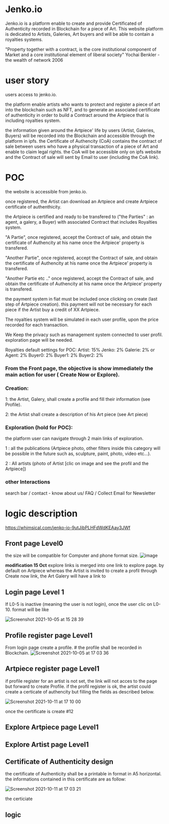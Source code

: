 # Jenko.io
Jenko.io is a platform enable to create and provide Certificated of Authenticity recorded in Blockchain for a piece of Art. This website platform is dedicated to Artists, Galeries, Art buyers and will be able to contain a royalties systems.

"Property together with a contract, is the core institutional component of Market and a core institutional element of liberal society" Yochai Benkler - the wealth of network 2006

# user story
users access to jenko.io.

the platform enable artists who wants to protect and register a piece of art into the blockchain such as NFT, and to generate an associated certificate of authenticity in order to build a Contract around the Artpiece that is including royalties system. 

the information given around the Artpiece' life by users (Artist, Galeries, Buyers) will be recorded into the Blockchain and accessible through the platform in ipfs. the Certificate of Authencity (CoA) contains the contract of sale between users who have a physical transaction of a piece of Art and enable to claim legal rights. the CoA will be accessible only on ipfs website and the Contract of sale will sent by Email to user (including the CoA link).

# POC

the website is accessible from jenko.io.

once registered, the Artist can download an Artpiece and create Artpiece certificate of authenthicity.

the Artpiece is certified and ready to be transfered to ("the Parties" : an agent, a galery, a Buyer) with associated Contract that includes Royalties system.

"A Partie", once registered, accept the Contract of sale, and obtain the certificate of Authencity at his name once the Artpiece' property is transfered.

"Another Partie", once registered, accept the Contract of sale, and obtain the certificate of Authencity at his name once the Artpiece' property is transfered.

"Another Partie etc .." once registered, accept the Contract of sale, and obtain the certificate of Authencity at his name once the Artpiece' property is transfered. 

the payment system in fiat must be included once clicking on create (last step of Artpiece creation). this payment will not be necessary for each piece if the Artist buy a credit of XX Artpiece. 

The royalties system will be simulated in each user profile, upon the price recorded for each transaction. 

We Keep the privacy such as management system connected to user profil. exploration page will be needed.

Royalties default settings for POC: 
Artist: 15%
Jenko: 2%
Galerie: 2%
or Agent: 2%
Buyer0: 2%
Buyer1: 2%
Buyer2: 2%


### From the Front page, the objective is show immediately the main action for user ( Create Now or Explore).
### Creation:
  1: the Artist, Galery, shall create a profile and fill their information (see Profile).
  
  2: the Artist shall create a description of his Art piece (see Art piece)

### Exploration (hold for POC):
the platform user can navigate through 2 main links of exploration.

1 : all the publications (Artpiece photo, other filters inside this category will be possible in the future such as, sculpture, paint, photo, video  etc...).

2 : All artists (photo of Artist [clic on image and see the profil and the Artpiece])

### other Interactions
search bar / contact - know about us/ FAQ / Collect Email for Newsletter

# logic description

 https://whimsical.com/jenko-io-9utJibPLHFdWdKEAay3JWf

## Front page Level0

the size will be compatible for Computer and phone format size. 
![image](https://user-images.githubusercontent.com/91942753/136030340-3df2f590-ee37-481b-b4fe-2f8e7abc6cdc.png)

**modification 15 Oct**
explore links is merged into one link to explore page. by default on Artpiece
whereas the Artist is invited to create a profil through Create now link, the Art Galery will have a link to 

## Login page Level 1
If L0-5 is inactive (meaning the user is not login), once the user clic on L0-10. format will be like 

![Screenshot 2021-10-05 at 15 28 39](https://user-images.githubusercontent.com/91942753/136032781-fbf6d18a-b2c2-4351-ae18-6ed523783936.png)


## Profile register page Level1
From login page create a profile. # the profile shall be recorded in Blockchain. 
![Screenshot 2021-10-05 at 17 03 36](https://user-images.githubusercontent.com/91942753/136049676-f3070b0d-5a2a-40ae-9659-bda8ac7a6b32.png)


## Artpiece register page Level1
if profile register for an artist is not set, the link will not acces to the page but forward to create Profile. if the profil register is ok, the artist could create a certicate of authencity but filling the fields as described below.

![Screenshot 2021-10-11 at 17 10 00](https://user-images.githubusercontent.com/91942753/136813977-16776acc-a7f8-45ce-9bd5-d3821d8fbf09.png)

once the certificate is create #12

## Explore Artpiece page Level1

## Explore Artist page Level1

## Certificate of Authenticity design 
the certificate of Authenticity shall be a printable in format in A5 horizontal. the informations contained in this certificate are as follow: 

![Screenshot 2021-10-11 at 17 03 21](https://user-images.githubusercontent.com/91942753/136813384-0679b7cb-2dcb-4f29-b79a-80e22628c834.png)

the certiciate 


## logic 




